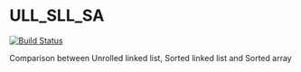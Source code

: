# ULL_SLL_SA
[![Build Status](https://travis-ci.org/Niyaz97/ULL_SLL_SA.svg?branch=master)](https://travis-ci.org/Niyaz97/ULL_SLL_SA)

Comparison between Unrolled linked list, Sorted linked list and Sorted array 